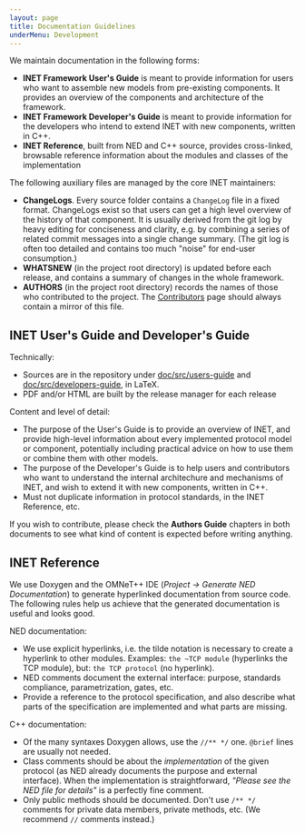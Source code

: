 ```yaml
---
layout: page
title: Documentation Guidelines
underMenu: Development
---
```


We maintain documentation in the following forms:

*   **INET Framework User's Guide** is meant to provide information for users who want to assemble new models from pre-existing components. It provides an overview of the components and architecture of the framework.
*   **INET Framework Developer's Guide** is meant to provide information for the developers who intend to extend INET with new components, written in C++.
*   **INET Reference**, built from NED and C++ source, provides cross-linked, browsable reference information about the modules and classes of the implementation

The following auxiliary files are managed by the core INET maintainers:

*   **ChangeLogs**. Every source folder contains a `ChangeLog` file in a fixed format. ChangeLogs exist so that users can get a high level overview of the history of that component. It is usually derived from the git log by heavy editing for conciseness and clarity, e.g. by combining a series of related commit messages into a single change summary. (The git log is often too detailed and contains too much "noise" for end-user consumption.)
*   **WHATSNEW** (in the project root directory) is updated before each release, and contains a summary of changes in the whole framework.
*   **AUTHORS** (in the project root directory) records the names of those who contributed to the project. The [Contributors](/Contributors.html) page should always contain a mirror of this file.

## INET User's Guide and Developer's Guide

Technically:

*   Sources are in the repository under [doc/src/users-guide][2] and [doc/src/developers-guide][3], in LaTeX.
*   PDF and/or HTML are built by the release manager for each release

Content and level of detail:

*   The purpose of the User's Guide is to provide an overview of INET, and provide high-level information about every implemented protocol model or component, potentially including practical advice on how to use them or combine them with other models.
*   The purpose of the Developer's Guide is to help users and contributors who want to understand the internal architechure and mechanisms of INET, and wish to extend it with new components, written in C++.
*   Must not duplicate information in protocol standards, in the INET Reference, etc.

If you wish to contribute, please check the **Authors Guide** chapters in both documents to see what kind of content is expected before writing anything.

## INET Reference

We use Doxygen and the OMNeT++ IDE (*Project -> Generate NED Documentation*) to generate hyperlinked documentation from source code. The following rules help us achieve that the generated documentation is useful and looks good.

NED documentation:

*   We use explicit hyperlinks, i.e. the tilde notation is necessary to create a hyperlink to other modules. Examples: `the ~TCP module` (hyperlinks the TCP module), but: `the TCP protocol` (no hyperlink).
*   NED comments document the external interface: purpose, standards compliance, parametrization, gates, etc.
*   Provide a reference to the protocol specification, and also describe what parts of the specification are implemented and what parts are missing.

C++ documentation:

*   Of the many syntaxes Doxygen allows, use the `//** */` one. `@brief` lines are usually not needed.
*   Class comments should be about the *implementation* of the given protocol (as NED already documents the purpose and external interface). When the implementation is straightforward, *"Please see the NED file for details"* is a perfectly fine comment.
*   Only public methods should be documented. Don't use `/** */` comments for private data members, private methods, etc. (We recommend `//` comments instead.)

 [1]: Contributors
 [2]: https://github.com/inet-framework/inet/tree/integration/doc/src/users-guide
 [3]: https://github.com/inet-framework/inet/tree/integration/doc/src/developers-guide
